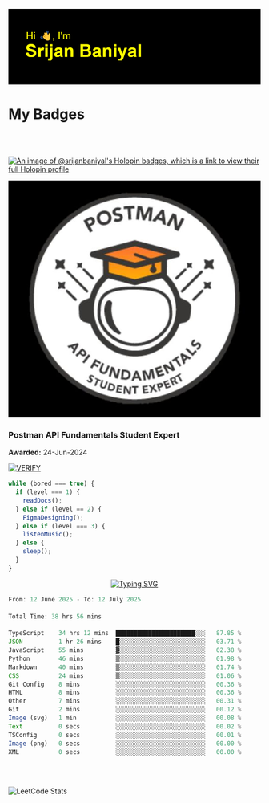 ![Header](./header.png)

# My Badges

<Br />
<Br />

[![An image of @srijanbaniyal's Holopin badges, which is a link to view their full Holopin profile](https://holopin.me/srijanbaniyal)](https://holopin.io/@srijanbaniyal)

[![Postman API Fundamentals Student Expert](/Postman.jpeg)](https://api.badgr.io/public/assertions/r9BLLy0oTfKJBbkGuDI1zA)

### Postman API Fundamentals Student Expert

**Awarded:** 24-Jun-2024

[![VERIFY](https://img.shields.io/badge/VERIFY-blue)](https://badgecheck.io?url=https%3A%2F%2Fapi.badgr.io%2Fpublic%2Fassertions%2Fr9BLLy0oTfKJBbkGuDI1zA)

```javascript
while (bored === true) {
  if (level === 1) {
    readDocs();
  } else if (level == 2) {
    FigmaDesigning();
  } else if (level === 3) {
    listenMusic();
  } else {
    sleep();
  }
}
```

<p align="center">
  <a href="https://git.io/typing-svg"><img src="https://readme-typing-svg.demolab.com?font=Tilt+Prism&size=30&pause=1000&color=0FF75B&center=true&vCenter=true&width=800&height=80&lines=Time+spent+on+various+Programming+languages" alt="Typing SVG" /></a>
</p>

<!--START_SECTION:waka-->

```TypeScript
From: 12 June 2025 - To: 12 July 2025

Total Time: 38 hrs 56 mins

TypeScript    34 hrs 12 mins  ██████████████████████░░░   87.85 %
JSON          1 hr 26 mins    █░░░░░░░░░░░░░░░░░░░░░░░░   03.71 %
JavaScript    55 mins         ▓░░░░░░░░░░░░░░░░░░░░░░░░   02.38 %
Python        46 mins         ▒░░░░░░░░░░░░░░░░░░░░░░░░   01.98 %
Markdown      40 mins         ▒░░░░░░░░░░░░░░░░░░░░░░░░   01.74 %
CSS           24 mins         ▒░░░░░░░░░░░░░░░░░░░░░░░░   01.06 %
Git Config    8 mins          ░░░░░░░░░░░░░░░░░░░░░░░░░   00.36 %
HTML          8 mins          ░░░░░░░░░░░░░░░░░░░░░░░░░   00.36 %
Other         7 mins          ░░░░░░░░░░░░░░░░░░░░░░░░░   00.31 %
Git           2 mins          ░░░░░░░░░░░░░░░░░░░░░░░░░   00.12 %
Image (svg)   1 min           ░░░░░░░░░░░░░░░░░░░░░░░░░   00.08 %
Text          0 secs          ░░░░░░░░░░░░░░░░░░░░░░░░░   00.02 %
TSConfig      0 secs          ░░░░░░░░░░░░░░░░░░░░░░░░░   00.01 %
Image (png)   0 secs          ░░░░░░░░░░░░░░░░░░░░░░░░░   00.00 %
XML           0 secs          ░░░░░░░░░░░░░░░░░░░░░░░░░   00.00 %
```

<!--END_SECTION:waka-->

<Br />
<Br />

![LeetCode Stats](https://leetcard.jacoblin.cool/Srijan-Baniyal?theme=dark&font=Rasa&ext=contest)
